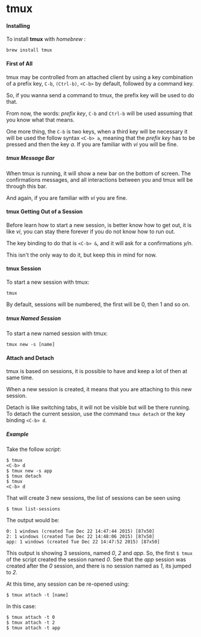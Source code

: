 tmux
====

#### Installing

To install **tmux** with _homebrew_ :

```
brew install tmux
```

#### First of All


tmux may be controlled from an attached client by using a key combination of a
prefix key, `C-b`, `(Ctrl-b)`, `<C-b>` by default, followed by a command key.

So, if you wanna send a command to tmux, the prefix key will be used to do that.

From now, the words: _prefix key_, `C-b` and `Ctrl-b` will be used assuming that
you know what that means.

One more thing, the `C-b` is two keys, when a third key will be necessary it
will be used the follow syntax `<C-b> a`, meaning that the _prefix key_ has to
be pressed and then the key _a_. If you are familiar with _vi_ you will be fine.

##### tmux Message Bar

When tmux is running, it will show a new bar on the bottom of screen.
The confirmations messages, and all interactions between you and tmux will be
through this bar.

And again, if you are familiar with _vi_ you are fine.


#### tmux Getting Out of a Session

Before learn how to start a new session, is better know how to get out, it is
like _vi_, you can stay there forever if you do not know how to run out.

The key binding to do that is `<C-b> &`, and it will ask for a confirmations
_y/n_.

This isn't the only way to do it, but keep this in mind for now.

#### tmux Session

To start a new session with tmux:

```
tmux
```

By default, sessions will be numbered, the first will be 0, then 1 and so on.

##### tmux Named Session

To start a new named session with tmux:

```
tmux new -s [name]
```

#### Attach and Detach

tmux is based on sessions, it is possible to have and keep a lot of then at
same time.

When a new session is created, it means that you are attaching to this new
session.

Detach is like switching tabs, it will not be visible but will be there running.
To detach the current session, use the command `tmux detach` or the key binding
`<C-b> d`.


##### Example

Take the follow *script*:

```
$ tmux
<C-b> d
$ tmux new -s app
$ tmux detach
$ tmux
<C-b> d
```

That will create 3 new sessions, the list of sessions can be seen using

```
$ tmux list-sessions
```

The output would be:

```
0: 1 windows (created Tue Dec 22 14:47:44 2015) [87x50]
2: 1 windows (created Tue Dec 22 14:48:06 2015) [87x50]
app: 1 windows (created Tue Dec 22 14:47:52 2015) [87x50]
```

This output is showing 3 sessions, named _0_, _2_ and _app_.
So, the first `$ tmux` of the script created the session named _0_.
See that the _app_ session was created after the _0_ session, and there is
no session named as _1_, its jumped to _2_.

At this time, any session can be re-opened using:

```
$ tmux attach -t [name]
```
In this case:
```
$ tmux attach -t 0
$ tmux attach -t 2
$ tmux attach -t app
```


